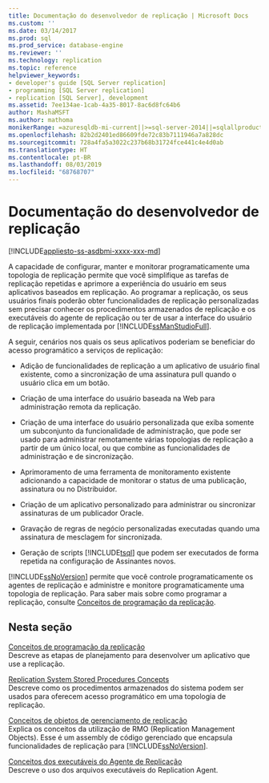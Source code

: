 ```yaml
---
title: Documentação do desenvolvedor de replicação | Microsoft Docs
ms.custom: ''
ms.date: 03/14/2017
ms.prod: sql
ms.prod_service: database-engine
ms.reviewer: ''
ms.technology: replication
ms.topic: reference
helpviewer_keywords:
- developer's guide [SQL Server replication]
- programming [SQL Server replication]
- replication [SQL Server], development
ms.assetid: 7ee134ae-1cab-4a35-8017-8ac6d8fc64b6
author: MashaMSFT
ms.author: mathoma
monikerRange: =azuresqldb-mi-current||>=sql-server-2014||=sqlallproducts-allversions
ms.openlocfilehash: 82b2d2401ed86609fde72c83b7111946a7a828dc
ms.sourcegitcommit: 728a4fa5a3022c237b68b31724fce441c4e4d0ab
ms.translationtype: HT
ms.contentlocale: pt-BR
ms.lasthandoff: 08/03/2019
ms.locfileid: "68768707"
---
```

# <a name="replication-developer-documentation"></a>Documentação do desenvolvedor de replicação
[!INCLUDE[appliesto-ss-asdbmi-xxxx-xxx-md](../../../includes/appliesto-ss-asdbmi-xxxx-xxx-md.md)]

  A capacidade de configurar, manter e monitorar programaticamente uma topologia de replicação permite que você simplifique as tarefas de replicação repetidas e aprimore a experiência do usuário em seus aplicativos baseados em replicação. Ao programar a replicação, os seus usuários finais poderão obter funcionalidades de replicação personalizadas sem precisar conhecer os procedimentos armazenados de replicação e os executáveis do agente de replicação ou ter de usar a interface do usuário de replicação implementada por [!INCLUDE[ssManStudioFull](../../../includes/ssmanstudiofull-md.md)].  
  
 A seguir, cenários nos quais os seus aplicativos poderiam se beneficiar do acesso programático a serviços de replicação:  
  
-   Adição de funcionalidades de replicação a um aplicativo de usuário final existente, como a sincronização de uma assinatura pull quando o usuário clica em um botão.  
  
-   Criação de uma interface do usuário baseada na Web para administração remota da replicação.  
  
-   Criação de uma interface do usuário personalizada que exiba somente um subconjunto da funcionalidade de administração, que pode ser usado para administrar remotamente várias topologias de replicação a partir de um único local, ou que combine as funcionalidades de administração e de sincronização.  
  
-   Aprimoramento de uma ferramenta de monitoramento existente adicionando a capacidade de monitorar o status de uma publicação, assinatura ou no Distribuidor.  
  
-   Criação de um aplicativo personalizado para administrar ou sincronizar assinaturas de um publicador Oracle.  
  
-   Gravação de regras de negócio personalizadas executadas quando uma assinatura de mesclagem for sincronizada.  
  
-   Geração de scripts [!INCLUDE[tsql](../../../includes/tsql-md.md)] que podem ser executados de forma repetida na configuração de Assinantes novos.  
  
 [!INCLUDE[ssNoVersion](../../../includes/ssnoversion-md.md)] permite que você controle programaticamente os agentes de replicação e administre e monitore programaticamente uma topologia de replicação. Para saber mais sobre como programar a replicação, consulte [Conceitos de programação da replicação](../../../relational-databases/replication/concepts/replication-programming-concepts.md).  
  
## <a name="in-this-section"></a>Nesta seção  
 [Conceitos de programação da replicação](../../../relational-databases/replication/concepts/replication-programming-concepts.md)  
 Descreve as etapas de planejamento para desenvolver um aplicativo que use a replicação.  
  
 [Replication System Stored Procedures Concepts](../../../relational-databases/replication/concepts/replication-system-stored-procedures-concepts.md)  
 Descreve como os procedimentos armazenados do sistema podem ser usados para oferecem acesso programático em uma topologia de replicação.  
  
 [Conceitos de objetos de gerenciamento de replicação](../../../relational-databases/replication/concepts/replication-management-objects-concepts.md)  
 Explica os conceitos da utilização de RMO (Replication Management Objects). Esse é um assembly de código gerenciado que encapsula funcionalidades de replicação para [!INCLUDE[ssNoVersion](../../../includes/ssnoversion-md.md)].  
  
 [Conceitos dos executáveis do Agente de Replicação](../../../relational-databases/replication/concepts/replication-agent-executables-concepts.md)  
 Descreve o uso dos arquivos executáveis do Replication Agent.  
  
  
  

